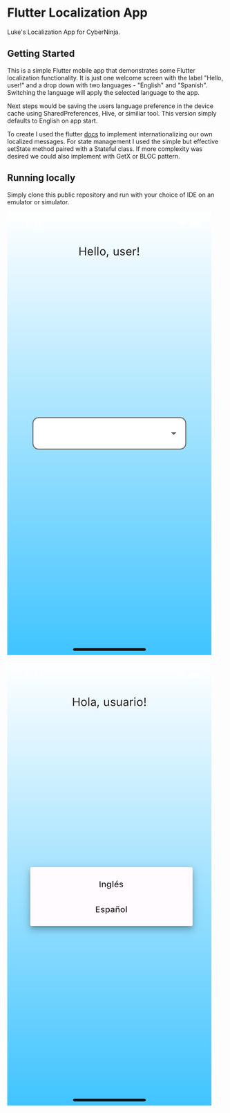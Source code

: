 # Flutter Localization App

Luke's Localization App for CyberNinja.

## Getting Started

This is a simple Flutter mobile app that demonstrates some Flutter localization functionality. It is just one welcome screen with the label "Hello, user!" and a drop down with two languages - "English" and "Spanish". Switching the language will apply the selected language to the app.  

Next steps would be saving the users language preference in the device cache using SharedPreferences, Hive, or similiar tool.  This version simply defaults to English on app start.

To create I used the flutter [docs](https://docs.flutter.dev/accessibility-and-localization/internationalization#adding-your-own-localized-messages) to implement internationalizing our own localized messages. For state management I used the simple but effective setState method paired with a Stateful class. If more complexity was desired we could also implement with GetX or BLOC pattern.

## Running locally

Simply clone this public repository and run with your choice of IDE on an emulator or simulator.

![Dropdown closed in English](assets/dropdown_closed.png)

![Dropdown open in Spanish](assets/dropdown_open.png)
